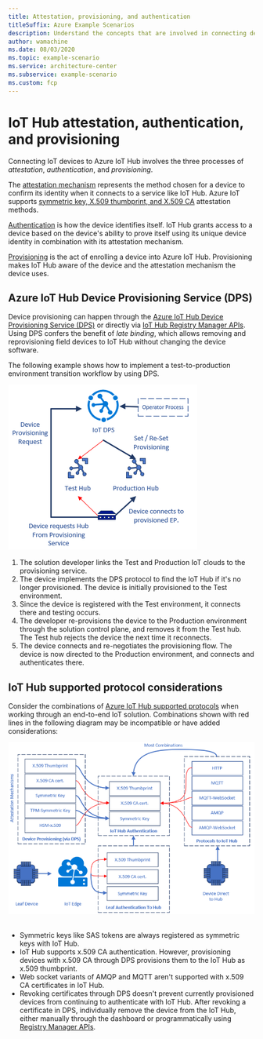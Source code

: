 ```yaml
---
title: Attestation, provisioning, and authentication
titleSuffix: Azure Example Scenarios
description: Understand the concepts that are involved in connecting devices to an IoT platform and how device provisioning works.
author: wamachine
ms.date: 08/03/2020
ms.topic: example-scenario
ms.service: architecture-center
ms.subservice: example-scenario
ms.custom: fcp
---
```


# IoT Hub attestation, authentication, and provisioning

Connecting IoT devices to Azure IoT Hub involves the three processes of *attestation*, *authentication*, and *provisioning*.

The [attestation mechanism](https://docs.microsoft.com/azure/iot-dps/concepts-security#attestation-mechanism) represents the method chosen for a device to confirm its identity when it connects to a service like IoT Hub. Azure IoT supports [symmetric key, X.509 thumbprint, and X.509 CA](https://azure.microsoft.com/blog/iot-device-authentication-options/) attestation methods.

[Authentication](https://docs.microsoft.com/azure/iot-hub/iot-hub-devguide-security#authentication) is how the device identifies itself. IoT Hub grants access to a device based on the device's ability to prove itself using its unique device identity in combination with its attestation mechanism.

[Provisioning](https://docs.microsoft.com/azure/iot-dps/about-iot-dps#provisioning-process) is the act of enrolling a device into Azure IoT Hub. Provisioning makes IoT Hub aware of the device and the attestation mechanism the device uses.

## Azure IoT Hub Device Provisioning Service (DPS)

Device provisioning can happen through the [Azure IoT Hub Device Provisioning Service (DPS)](https://docs.microsoft.com/azure/iot-dps/) or directly via [IoT Hub Registry Manager APIs](https://docs.microsoft.com/dotnet/api/microsoft.azure.devices.registrymanager). Using DPS confers the benefit of *late binding*, which allows removing and reprovisioning field devices to IoT Hub without changing the device software.

The following example shows how to implement a test-to-production environment transition workflow by using DPS.

![A diagram showing how to implement a test-to-production environment transition workflow by using DPS.](media/late-binding-with-dps.png) 

1. The solution developer links the Test and Production IoT clouds to the provisioning service.
2. The device implements the DPS protocol to find the IoT Hub if it's no longer provisioned. The device is initially provisioned to the Test environment.
3. Since the device is registered with the Test environment, it connects there and testing occurs.
4. The developer re-provisions the device to the Production environment through the solution control plane, and removes it from the Test hub. The Test hub rejects the device the next time it reconnects.
5. The device connects and re-negotiates the provisioning flow. The device is now directed to the Production environment, and connects and authenticates there.

## IoT Hub supported protocol considerations

Consider the combinations of [Azure IoT Hub supported protocols](https://docs.microsoft.com/azure/iot-hub/iot-hub-devguide-protocols) when working through an end-to-end IoT solution. Combinations shown with red lines in the following diagram may be incompatible or have added considerations:

![A diagram showing authentication flows for various topologies connecting to Azure IoT Hub.](media/authentication-matrix.png) 

- Symmetric keys like SAS tokens are always registered as symmetric keys with IoT Hub.
- IoT Hub supports x.509 CA authentication. However, provisioning devices with x.509 CA through DPS provisions them to the IoT Hub as x.509 thumbprint.
- Web socket variants of AMQP and MQTT aren't supported with x.509 CA certificates in IoT Hub.
- Revoking certificates through DPS doesn't prevent currently provisioned devices from continuing to authenticate with IoT Hub. After revoking a certificate in DPS, individually remove the device from the IoT Hub, either manually through the dashboard or programmatically using [Registry Manager APIs](https://docs.microsoft.com/rest/api/iothub/service/registrymanager).
